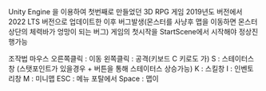 Unity Engine 을 이용하여 첫번째로 만들었던 3D RPG 게임 
2019년도 버전에서 2022 LTS 버전으로 업데이트한 이후 버그발생(몬스터를 사냥후 맵을 이동하면 몬스터 상단의 체력바가 엉망이 되는 버그)
게임의 첫시작을 StartScene에서 시작해야 정상진행가능

조작법
마우스 오른쪽클릭 : 이동 왼쪽클릭 : 공격(키보드 C 키로도 가) 
S : 스테이터스 창 (스탯포인트가 있을경우 + 버튼을 통해 스테이터스 상승가능)
K : 스킬창 
I : 인벤토리창 
M : 미니맵 
ESC : 메뉴
포탈에서 Space : 맵이
